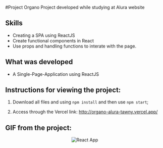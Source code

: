 #Project Organo
Project developed while studying at Alura website

## Skills

- Creating a SPA using ReactJS
- Create functional components in React
- Use props and handling functions to interate with the page. 


## What was developed

- A Single-Page-Application using ReactJS

## Instructions for viewing the project:

1. Download all files and using `npm install` and  then use `npm start`; 

2. Access through the Vercel link: http://organo-alura-tawny.vercel.app/

## GIF from the project:
<p align="center">
  <img  src="" alt="React App"/>
</p>
